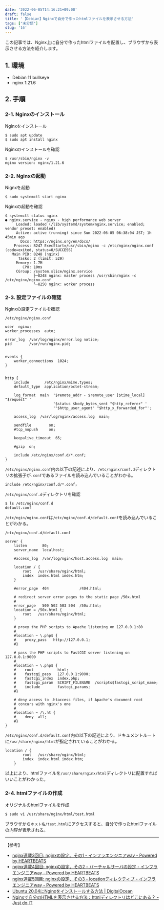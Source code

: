 ```yaml
---
date: '2022-06-05T14:16:21+09:00'
draft: false
title: '【Debian】Nginxで自分で作ったhtmlファイルを表示させる方法'
tags: ["未分類"]
slug: '16'
---
```


この記事では、Nginx上に自分で作ったhtmlファイルを配置し、ブラウザから表示させる方法を紹介します。

## 1. 環境
- Debian 11 bullseye
- nginx 1.21.6

## 2. 手順

### 2-1. Nginxのインストール

Nginxをインストール
```
$ sudo apt update
$ sudo apt install nginx
```

Nginxのインストールを確認
```
$ /usr/sbin/nginx -v
nginx version: nginx/1.21.6
```

### 2-2. Nginxの起動

Nignxを起動
```
$ sudo systemctl start nginx
```

Nginxの起動を確認
```
$ systemctl status nginx
● nginx.service - nginx - high performance web server
     Loaded: loaded (/lib/systemd/system/nginx.service; enabled; vendor preset: enabled)
     Active: active (running) since Sun 2022-06-05 06:38:04 JST; 1h 45min ago
       Docs: https://nginx.org/en/docs/
    Process: 8247 ExecStart=/usr/sbin/nginx -c /etc/nginx/nginx.conf (code=exited, status=0/SUCCESS)
   Main PID: 8248 (nginx)
      Tasks: 2 (limit: 529)
     Memory: 1.7M
        CPU: 10ms
     CGroup: /system.slice/nginx.service
             ├─8248 nginx: master process /usr/sbin/nginx -c /etc/nginx/nginx.conf
             └─8250 nginx: worker process
```

### 2-3. 設定ファイルの確認

Nginxの設定ファイルを確認

`/etc/nginx/nginx.conf`

```
user  nginx;
worker_processes  auto;

error_log  /var/log/nginx/error.log notice;
pid        /var/run/nginx.pid;


events {
    worker_connections  1024;
}


http {
    include       /etc/nginx/mime.types;
    default_type  application/octet-stream;

    log_format  main  '$remote_addr - $remote_user [$time_local] "$request" '
                      '$status $body_bytes_sent "$http_referer" '
                      '"$http_user_agent" "$http_x_forwarded_for"';

    access_log  /var/log/nginx/access.log  main;

    sendfile        on;
    #tcp_nopush     on;

    keepalive_timeout  65;

    #gzip  on;

    include /etc/nginx/conf.d/*.conf;
}
```

`/etc/nginx/nginx.conf`内の以下の記述により、`/etc/nginx/conf.d`ディレクトリの拡張子が`.conf`であるファイルを読み込んでいることがわかる。

```
include /etc/nginx/conf.d/*.conf;
```

`/etc/nginx/conf.d`ディレクトリを確認
```
$ ls /etc/nginx/conf.d
default.conf
```

`/etc/ngin/nginx.conf`は`/etc/nginx/conf.d/default.conf`を読み込んでいることがわかる。


`/etc/nginx/conf.d/default.conf`
```
server {
    listen       80;
    server_name  localhost;

    #access_log  /var/log/nginx/host.access.log  main;

    location / {
        root   /usr/share/nginx/html;
        index  index.html index.htm;
    }

    #error_page  404              /404.html;

    # redirect server error pages to the static page /50x.html
    #
    error_page   500 502 503 504  /50x.html;
    location = /50x.html {
        root   /usr/share/nginx/html;
    }

    # proxy the PHP scripts to Apache listening on 127.0.0.1:80
    #
    #location ~ \.php$ {
    #    proxy_pass   http://127.0.0.1;
    #}

    # pass the PHP scripts to FastCGI server listening on 127.0.0.1:9000
    #
    #location ~ \.php$ {
    #    root           html;
    #    fastcgi_pass   127.0.0.1:9000;
    #    fastcgi_index  index.php;
    #    fastcgi_param  SCRIPT_FILENAME  /scripts$fastcgi_script_name;
    #    include        fastcgi_params;
    #}

    # deny access to .htaccess files, if Apache's document root
    # concurs with nginx's one
    #
    #location ~ /\.ht {
    #    deny  all;
    #}
}
```

`/etc/nginx/conf.d/default.conf`内の以下の記述により、ドキュメントルートに`/usr/share/nginx/html`が指定されていることがわかる。
```
location / {
        root   /usr/share/nginx/html;
        index  index.html index.htm;
    }
```

以上により、htmlファイルを`/usr/share/nginx/html`ディレクトリに配置すればいいことがわかった。

### 2-4. htmlファイルの作成

オリジナルのhtmlファイルを作成

```
$ sudo vi /usr/share/nginx/html/test.html
```
ブラウザから`ホスト名/test.html`にアクセスすると、自分で作ったhtmlファイルの内容が表示される。

---

【参考】

- [nginx連載3回目: nginxの設定、その1 - インフラエンジニアway - Powered by HEARTBEATS](https://heartbeats.jp/hbblog/2012/02/nginx03.html)
- [nginx連載4回目: nginxの設定、その2 - バーチャルサーバの設定 - インフラエンジニアway - Powered by HEARTBEATS](https://heartbeats.jp/hbblog/2012/04/nginx04.html)
- [nginx連載5回目: nginxの設定、その3 - locationディレクティブ - インフラエンジニアway - Powered by HEARTBEATS](https://heartbeats.jp/hbblog/2012/04/nginx05.html)
- [Ubuntu 20.04にNginxをインストールする方法 | DigitalOcean](https://www.digitalocean.com/community/tutorials/how-to-install-nginx-on-ubuntu-20-04-ja)
- [Nginxで自分のHTMLを表示させる方法：htmlディレクトリはどこにある？ - Just do IT](https://k-koh.hatenablog.com/entry/2019/11/08/100158)
